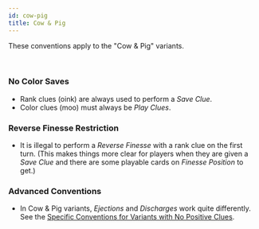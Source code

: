 ```yaml
---
id: cow-pig
title: Cow & Pig
---
```


These conventions apply to the "Cow & Pig" variants.

<br />

### No Color Saves

- Rank clues (oink) are always used to perform a *Save Clue*.
- Color clues (moo) must always be *Play Clues*.

### Reverse Finesse Restriction

- It is illegal to perform a *Reverse Finesse* with a rank clue on the first turn. (This makes things more clear for players when they are given a *Save Clue* and there are some playable cards on *Finesse Position* to get.)

### Advanced Conventions

- In Cow & Pig variants, *Ejections* and *Discharges* work quite differently. See the [Specific Conventions for Variants with No Positive Clues](no-positive-clues.md).
